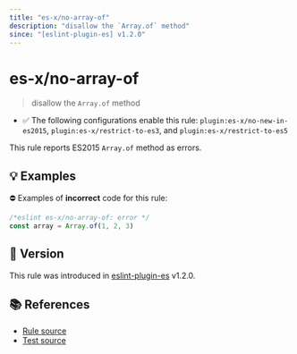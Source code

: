 ```yaml
---
title: "es-x/no-array-of"
description: "disallow the `Array.of` method"
since: "[eslint-plugin-es] v1.2.0"
---
```


# es-x/no-array-of
> disallow the `Array.of` method

- ✅ The following configurations enable this rule: `plugin:es-x/no-new-in-es2015`, `plugin:es-x/restrict-to-es3`, and `plugin:es-x/restrict-to-es5`

This rule reports ES2015 `Array.of` method as errors.

## 💡 Examples

⛔ Examples of **incorrect** code for this rule:

<eslint-playground type="bad">

```js
/*eslint es-x/no-array-of: error */
const array = Array.of(1, 2, 3)
```

</eslint-playground>

## 🚀 Version

This rule was introduced in [eslint-plugin-es] v1.2.0.

[eslint-plugin-es]: https://github.com/mysticatea/eslint-plugin-es

## 📚 References

- [Rule source](https://github.com/ota-meshi/eslint-plugin-es-x/blob/master/lib/rules/no-array-of.js)
- [Test source](https://github.com/ota-meshi/eslint-plugin-es-x/blob/master/tests/lib/rules/no-array-of.js)
